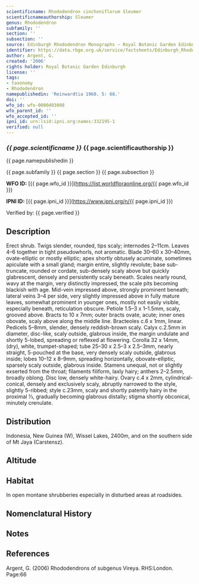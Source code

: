 ```yaml
---
scientificname: Rhododendron cinchoniflorum Sleumer
scientificnameauthorship: Sleumer
genus: Rhododendron
subfamily: ''
section: ''
subsection: ''
source: Edinburgh Rhododendron Monographs – Royal Botanic Garden Edinburgh
identifier: https://data.rbge.org.uk/service/factsheets/Edinburgh_Rhododendron_Monographs.xhtml
author: Argent, G.
created: '2006'
rights holder: Royal Botanic Garden Edinburgh
license: ''
tags:
- taxonomy
- Rhododendron
namepublishedin: 'Reinwardtia 1960. 5: 68.'
doi: ''
wfo_id: wfo-0000403008
wfo_parent_id: ''
wfo_accepted_id: ''
ipni_id: urn:lsid:ipni.org:names:332195-1
verified: null
---
```

### _{{ page.scientificname }}_ {{ page.scientificauthorship }}
 {{ page.namepublishedin }}

{{ page.subfamily }} {{ page.section }} {{ page.subsection }}

**WFO ID:** [{{ page.wfo_id }}](https://list.worldfloraonline.org/{{ page.wfo_id }})

**IPNI ID:** [{{ page.ipni_id }}](https://www.ipni.org/n/{{ page.ipni_id }})

Verified by: {{ page.verified }}



## Description
Erect shrub. Twigs slender, rounded, tips scaly; internodes 2–11cm. Leaves 4–6 together in tight pseudo­whorls, not aromatic. Blade 30–60 x 30–40mm, ovate-elliptic or mostly elliptic; apex shortly obtusely acuminate, sometimes apiculate with a small gland; margin entire, slightly revolute; base sub-truncate, rounded or cordate, sub-densely scaly above but quickly glabrescent, densely and persistently scaly beneath. Scales nearly round, wavy at the margin, very distinctly impressed, the scale pits becoming blackish with age. Mid-vein impressed above, strongly prominent beneath; lateral veins 3–4 per side, very slightly impressed above in fully mature leaves, somewhat prominent in younger ones, mostly not easily visible, especially beneath, reticulation obscure. Petiole 1.5–3 x 1–1.5mm, scaly, grooved above. Bracts to 10 x 7mm; outer bracts ovate, acute; inner ones obovate, scaly above along the middle line. Bract­eoles c.6 x 1mm, linear. Pedicels 5–8mm, slender, densely reddish-brown scaly. Calyx c.2.5mm in diameter, disc-like, scaly outside, glabrous inside, the margin undulate and shortly 5-lobed, spreading or reflexed at flowering. Corolla 32 x 14mm, (dry), white, trumpet-shaped; tube 25–30 x 2.5–3 x 2.5–3mm, nearly straight, 5-pouched at the base, very densely scaly outside, glabrous inside; lobes 10–12 x 8–9mm, spreading horizontally, obovate-elliptic, sparsely scaly outside, glabrous inside. Stamens unequal, not or slightly exserted from the throat; filaments filiform, laxly hairy; anthers 2–2.5mm, broadly oblong. Disc low, densely white-hairy. Ovary c.4 x 2mm, cylindrical-conical, densely and exclusively scaly, abruptly narrowed to the style, slightly 5-ribbed; style c.23mm, scaly and shortly patently hairy in the proximal 1⁄3, gradually becoming glabrous distally; stigma shortly obconical, minutely crenulate.

## Distribution
Indonesia, New Guinea (W), Wissel Lakes, 2400m, and on the southern side of Mt Jaya (Carstensz).

## Altitude


## Habitat
In open montane shrub­beries especially in disturbed areas at roadsides.

## Nomenclatural History

                       
## Notes


## References

Argent, G. (2006) Rhododendrons of subgenus Vireya. RHS:London. Page:66
